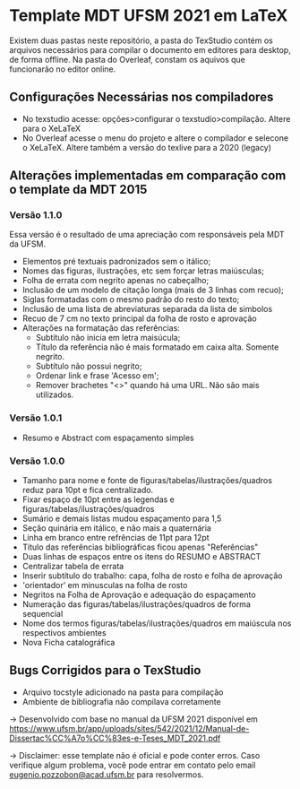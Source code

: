 # Template MDT UFSM 2021 em LaTeX

Existem duas pastas neste repositório, a pasta do TexStudio contém os arquivos necessários para compilar o documento em editores para desktop, de forma offline. Na pasta do Overleaf, constam os aquivos que funcionarão no editor online.  

## Configurações Necessárias nos compiladores

* No texstudio acesse: opções>configurar o texstudio>compilação. Altere para o XeLaTeX 
* No Overleaf acesse o menu do projeto e altere o compilador e selecone o XeLaTeX. Altere também a versão do texlive para a 2020 (legacy)

## Alterações implementadas em comparação com o template da MDT 2015

### Versão 1.1.0
Essa versão é o resultado de uma apreciação com responsáveis pela MDT da UFSM.

* Elementos pré textuais padronizados sem o itálico;
* Nomes das figuras, ilustrações, etc sem forçar letras maiúsculas;
* Folha de errata com negrito apenas no cabeçalho;
* Inclusão de um modelo de citação longa (mais de 3 linhas com recuo);
* Siglas formatadas com o mesmo padrão do resto do texto;
* Inclusão de uma lista de abreviaturas separada da lista de simbolos
* Recuo de 7 cm no texto principal da folha de rosto e aprovação
* Alterações na formatação das referências:
	* Subtítulo não inicia em letra maisúcula;
	* Título da referência não é mais formatado em caixa alta. Somente negrito.
	* Subtítulo não possui negrito;
	* Ordenar link e frase 'Acesso em';
	* Remover brachetes "<>" quando há uma URL. Não são mais utilizados.

### Versão 1.0.1
* Resumo e Abstract com espaçamento simples

### Versão 1.0.0
* Tamanho para nome e fonte de figuras/tabelas/ilustrações/quadros reduz para 10pt e fica centralizado.
* Fixar espaço de 10pt entre as legendas e figuras/tabelas/ilustrações/quadros
* Sumário e demais listas mudou espaçamento para 1,5
* Seção quinária em itálico, e não mais a quaternária
* Linha em branco entre refrências de 11pt para 12pt
* Título das referências bibliográficas ficou apenas "Referências"
* Duas linhas de espaços entre os itens do RESUMO e ABSTRACT
* Centralizar tabela de errata
* Inserir subtítulo do trabalho: capa, folha de rosto e folha de aprovação
* 'orientador' em minusculas na folha de rosto
* Negritos na Folha de Aprovação e adequação do espaçamento
* Numeração das figuras/tabelas/ilustrações/quadros de forma sequencial
* Nome dos termos figuras/tabelas/ilustrações/quadros em maiúscula nos respectivos ambientes
* Nova Ficha catalográfica

## Bugs Corrigidos para o TexStudio
* Arquivo tocstyle adicionado na pasta para compilação
* Ambiente de bibliografia não compilava corretamente 


-> Desenvolvido com base no manual da UFSM 2021 disponível em https://www.ufsm.br/app/uploads/sites/542/2021/12/Manual-de-Dissertac%CC%A7o%CC%83es-e-Teses_MDT_2021.pdf

-> Disclaimer: esse template não é oficial e pode conter erros. Caso verifique algum problema, você pode entrar em contato pelo email eugenio.pozzobon@acad.ufsm.br para resolvermos.
